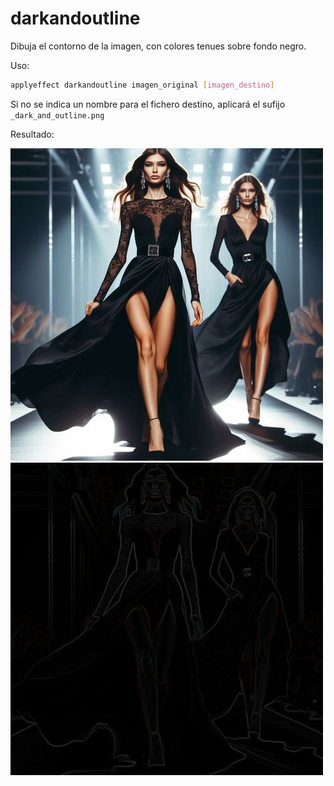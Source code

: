 # darkandoutline

Dibuja el contorno de la imagen, con colores tenues sobre fondo negro.

Uso:

``` sh
applyeffect darkandoutline imagen_original [imagen_destino]
```

Si no se indica un nombre para el fichero destino, aplicará el sufijo `_dark_and_outline.png`

Resultado:

![imagen original](../../images/image.jpg)
![darkandoutline](../../images/image_dark_and_outline.png)
